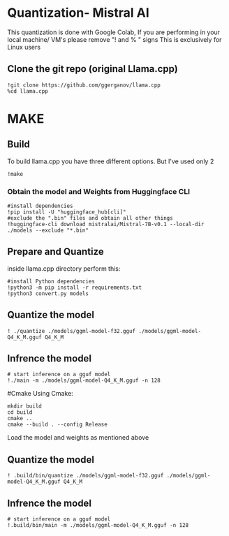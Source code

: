 # Quantization- Mistral AI
This quantization is done with Google Colab, If you are performing in your local machine/ VM's please remove "! and % " signs
This is exclusively for Linux users
## Clone the git repo (original Llama.cpp)
```
!git clone https://github.com/ggerganov/llama.cpp
%cd llama.cpp
```
# MAKE

## Build
To build llama.cpp you have three different options. But I've used only 2
```
!make
```
### Obtain the model and Weights from Huggingface CLI
```
#install dependencies
!pip install -U "huggingface_hub[cli]"
#exclude the ".bin" files and obtain all other things
!huggingface-cli download mistralai/Mistral-7B-v0.1 --local-dir ./models --exclude "*.bin"
```


## Prepare and Quantize
inside llama.cpp directory perform this:
```
#install Python dependencies
!python3 -m pip install -r requirements.txt
!python3 convert.py models
```
## Quantize the model
```
! ./quantize ./models/ggml-model-f32.gguf ./models/ggml-model-Q4_K_M.gguf Q4_K_M
```
## Infrence the model
```
# start inference on a gguf model
!./main -m ./models/ggml-model-Q4_K_M.gguf -n 128
```
#Cmake
Using Cmake:
```
mkdir build
cd build
cmake ..
cmake --build . --config Release
```
Load the model and weights as mentioned above


## Quantize the model
```
! .build/bin/quantize ./models/ggml-model-f32.gguf ./models/ggml-model-Q4_K_M.gguf Q4_K_M
```
## Infrence the model
```
# start inference on a gguf model
!.build/bin/main -m ./models/ggml-model-Q4_K_M.gguf -n 128
```
